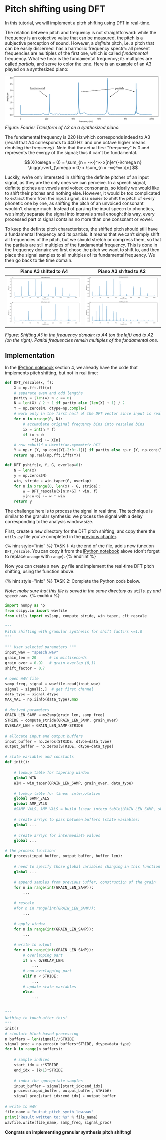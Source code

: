 # Pitch shifting using DFT

In this tutorial, we will implement a pitch shifting using DFT in real-time.

The relation between pitch and frequency is not straightforward: while the frequency is an objective value that can be measured, the pitch is a subjective perception of sound. However, a *definite* pitch, i.e. a pitch that can be easily discerned, has a harmonic frequency spectra: all present frequencies are multiples of the first one, which is called *fundamental* frequency. What we hear is the fundamental frequency; its multiples are called *partials*, and serve to color the tone. Here is an example of an A3 played on a synthesized piano:

![alt text](pianofreq.png "Piano frequencies - A3")
_Figure: Fourier Transform of A3 on a synthesized piano._

The fundamental frequency is 220 Hz which corresponds indeed to A3 (recall that A4 corresponds to 440 Hz, and one octave higher means doubling the frequency). Note that the actual first "frequency" is 0 and represents the energy of the signal; thus it can't be fundamental.

$$ 
X(\omega = 0) = \sum_{n = -∞}^∞ x[n]e^{-i\omega n} \biggr\rvert_{\omega = 0} = \sum_{n = -∞}^∞ x[n]
$$

Luckily, we’re only interested in shifting the definite pitches of an input signal, as they are the only ones we can perceive. In a speech signal, definite pitches are vowels and voiced consonants, so ideally we would like to shift their pitches and nothing else. However, it would be too complicated to extract them from the input signal; it is easier to shift the pitch of every phonetic one by one, as shifting the pitch of an unvoiced consonant wouldn’t change much. Instead of parsing the input speech to phonetics, we simply separate the signal into intervals small enough: this way, every processed part of signal contains no more than one consonant or vowel.

To keep the definite pitch characteristics, the shifted pitch should still have a fundamental frequency and its partials. It means that we can’t simply shift all frequencies of the pitch, but we should stretch or compress them, so that the partials are still multiples of the fundamental frequency. This is done in the frequency domain: we first chose the pitch we want to shift to, and then place the signal samples to all multiples of its fundamental frequency. We then go back to the time domain.

Piano A3 shifted to A4             |  Piano A3 shifted to A2
:-------------------------:|:-------------------------:
![alt text](pianofreq1.png "Piano A3 shifted to A4")  |  ![alt text](pianofreq2.png "Piano A3 shifted to A2")

_Figure: Shifting A3 in the frequency domain: to A4 (on the left) and to A2 (on the right). Partial frequencies remain multiples of the fundamental one._

## Implementation

In the [IPython notebook](http://nbviewer.jupyter.org/github/prandoni/COM303/blob/master/voice_transformer/voicetrans.ipynb) section 4, we already have the code that implements pitch shifting, but not in real time:

```python
def DFT_rescale(x, f):
    X = np.fft.fft(x)
    # separate even and odd lengths
    parity = (len(X) % 2 == 0)
    N = len(X) / 2 + 1 if parity else (len(X) + 1) / 2
    Y = np.zeros(N, dtype=np.complex)
    # work only in the first half of the DFT vector since input is real
    for n in xrange(0, N):
        # accumulate original frequency bins into rescaled bins
        ix = int(n * f)
        if ix < N:
            Y[ix] += X[n]
    # now rebuild a Hermitian-symmetric DFT
    Y = np.r_[Y, np.conj(Y[-2:0:-1])] if parity else np.r_[Y, np.conj(Y[-1:0:-1])]
    return np.real(np.fft.ifft(Y))
```

```python
def DFT_pshift(x, f, G, overlap=0):
    N = len(x)
    y = np.zeros(N)
    win, stride = win_taper(G, overlap)
    for n in xrange(0, len(x) - G, stride):
        w = DFT_rescale(x[n:n+G] * win, f)
        y[n:n+G] += w * win
    return y
```

The challenge here is to process the signal in real time. The technique is similar to the granular synthesis: we process the signal with a delay corresponding to the analysis window size. 

First, create a new directory for the DFT pitch shifting, and copy there the `utils.py` file you've completed in the [previous chapter](https://lcav.gitbook.io/dsp-labs/granular-synthesis/). 

{% hint style="info" %}
TASK 1: At the end of the file, add a new function `DFT_rescale`. You can copy it from the [IPython notebook](http://nbviewer.jupyter.org/github/prandoni/COM303/blob/master/voice_transformer/voicetrans.ipynb) above (don't forget to replace `xrange` with `range`). 
{% endhint %}

Now you can create a new .py file and implement the real-time DFT pitch shifting, using the function above.

{% hint style="info" %}
TASK 2: Complete the Python code below.

_Note: make sure that this file is saved in the same directory as_ `utils.py` _and_ `speech.wav`_._
{% endhint %}

```python
import numpy as np
from scipy.io import wavfile
from utils import ms2smp, compute_stride, win_taper, dft_rescale

"""
Pitch shifting with granular synthesis for shift factors <=1.0
"""

""" User selected parameters """
input_wav = "speech.wav"
grain_len = 20      # in milliseconds
grain_over = 0.99   # grain overlap (0,1)
shift_factor = 0.7

# open WAV file
samp_freq, signal = wavfile.read(input_wav)
signal = signal[:,]  # get first channel
data_type = signal.dtype
MAX_VAL = np.iinfo(data_type).max

# derived parameters
GRAIN_LEN_SAMP = ms2smp(grain_len, samp_freq)
STRIDE = compute_stride(GRAIN_LEN_SAMP, grain_over)
OVERLAP_LEN = GRAIN_LEN_SAMP-STRIDE

# allocate input and output buffers
input_buffer = np.zeros(STRIDE, dtype=data_type)
output_buffer = np.zeros(STRIDE, dtype=data_type)

# state variables and constants
def init():

    # lookup table for tapering window
    global WIN
    WIN = win_taper(GRAIN_LEN_SAMP, grain_over, data_type)

    # lookup table for linear interpolation
    global SAMP_VALS
    global AMP_VALS
    #SAMP_VALS, AMP_VALS = build_linear_interp_table(GRAIN_LEN_SAMP, shift_factor, data_type)

    # create arrays to pass between buffers (state variables)
    global ...

    # create arrays for intermediate values
    global ...

# the process function!
def process(input_buffer, output_buffer, buffer_len):

    # need to specify those global variables changing in this function (state variables and intermediate values)
    global ...

    # append samples from previous buffer, construction of the grain
    for n in range(int(GRAIN_LEN_SAMP)):
        ...

    # rescale
    #for n in range(int(GRAIN_LEN_SAMP)):
        ...

    # apply window
    for n in range(int(GRAIN_LEN_SAMP)):
        ...

    # write to output
    for n in range(int(GRAIN_LEN_SAMP)):
        # overlapping part
        if n < OVERLAP_LEN:
            ...
        # non-overlapping part
        elif n < STRIDE:
            ...
        # update state variables
        else:
            ...


"""
Nothing to touch after this!
"""
init()
# simulate block based processing
n_buffers = len(signal)//STRIDE
signal_proc = np.zeros(n_buffers*STRIDE, dtype=data_type)
for k in range(n_buffers):

    # sample indices
    start_idx = k*STRIDE
    end_idx = (k+1)*STRIDE

    # index the appropriate samples
    input_buffer = signal[start_idx:end_idx]
    process(input_buffer, output_buffer, STRIDE)
    signal_proc[start_idx:end_idx] = output_buffer

# write to WAV
file_name = "output_pitch_synth_low.wav"
print("Result written to: %s" % file_name)
wavfile.write(file_name, samp_freq, signal_proc)
```

**Congrats on implementing granular synthesis pitch shifting!**
